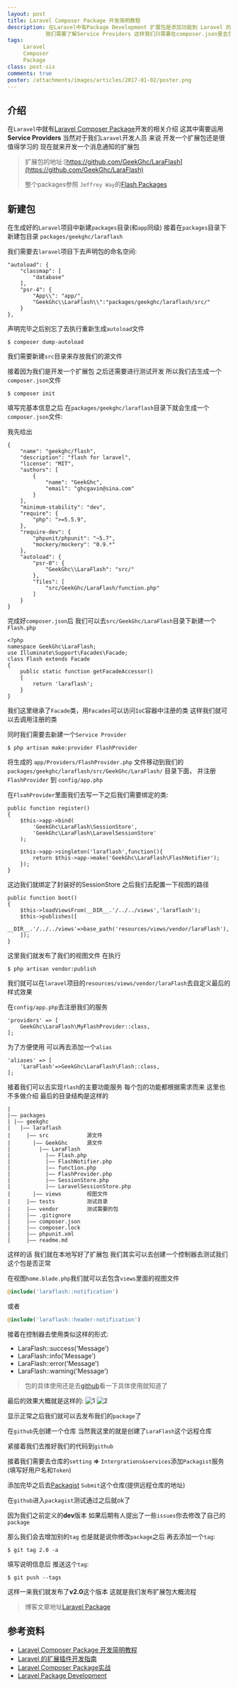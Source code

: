 ```yaml
---
layout: post
title: Laravel Composer Package 开发简明教程
description: 在Laravel中有Package Development 扩展包是添加功能到 Laravel 的主要方式。扩展包可以包含许多好用的功能。在开发扩展包之前
            我们需要了解Service Providers 这样我们只需要在composer.json里去包含这个package并进行相应的配置即可
tags:
     Laravel
     Composer
     Package
class: post-six
comments: true
poster: /attachments/images/articles/2017-01-02/poster.png
---
```


## 介绍
在`Laravel`中就有[Laravel Composer Package](https://laravel.com/docs/5.4/packages)开发的相关介绍 这其中需要运用 **Service Providers** 当然对于我们`Laravel`开发人员
来说 开发一个扩展包还是很值得学习的 现在就来开发一个消息通知的扩展包

> 扩展包的地址:[https://github.com/GeekGhc/LaraFlash](https://github.com/GeekGhc/LaraFlash)
>
> 整个packages参照	`Jeffrey Way`的[Flash Packages](https://github.com/laracasts/flash)

## 新建包
在生成好的`Laravel`项目中新建`packages`目录(和`app`同级) 接着在`packages`目录下新建包目录 `packages/geekghc/laraflash`

我们需要去`laravel`项目下去声明包的命名空间:
```php?start_inline=1
"autoload": {
    "classmap": [
        "database"
    ],
    "psr-4": {
        "App\\": "app/",
        "GeekGhc\\LaraFlash\\":"packages/geekghc/laraflash/src/"
    }
},
```
声明完毕之后别忘了去执行重新生成`autoload`文件
```shell
$ composer dump-autoload
```

我们需要新建`src`目录来存放我们的源文件 

接着因为我们是开发一个扩展包 之后还需要进行测试开发  所以我们去生成一个`composer.json`文件
```shell
$ composer init
```
填写完基本信息之后 在`packages/geekghc/laraflash`目录下就会生成一个`composer.json`文件:

我先给出
```php?start_inline=1
{
    "name": "geekghc/flash",
    "description": "flash for laravel",
    "license": "MIT",
    "authors": [
        {
            "name": "GeekGhc",
            "email": "ghcgavin@sina.com"
        }
    ],
    "minimum-stability": "dev",
    "require": {
        "php": ">=5.5.9",
    },
    "require-dev": {
        "phpunit/phpunit": "~5.7",
        "mockery/mockery": "0.9.*"
    },
    "autoload": {
        "psr-0": {
            "GeekGhc\\LaraFlash": "src/"
        },
        "files": [
            "src/GeekGhc/LaraFlash/function.php"
        ]
    }
}
```
完成好`composer.json`后 我们可以去`src/GeekGhc/LaraFlash`目录下新建一个`Flash.php`
```php?start_inline=1
<?php
namespace GeekGhc\LaraFlash;
use Illuminate\Support\Facades\Facade;
class Flash extends Facade
{
    public static function getFacadeAccessor()
    {
        return 'laraflash';
    }
}
```
我们这里继承了`Facade`类，用`Facades`可以访问`IoC`容器中注册的类 这样我们就可以去调用注册的类

同时我们需要去新建一个`Service Provider`
```shell
$ php artisan make:provider FlashProvider
```
将生成的 `app/Providers/FlashProvider.php` 文件移动到我们的 `packages/geekghc/laraflash/src/GeekGhc/LaraFlash/` 目录下面，
并注册 `FlashProvider` 到 `config/app.php` 

在`FlsahProvider`里面我们去写一下之后我们需要绑定的类:
```php?start_inline=1
public function register()
{
    $this->app->bind(
        'GeekGhc\LaraFlash\SessionStore',
        'GeekGhc\LaraFlash\LaravelSessionStore'
    );

    $this->app->singleton('laraflash',function(){
        return $this->app->make('GeekGhc\LaraFlash\FlashNotifier');
    });
}
```
这边我们就绑定了封装好的SessionStore 之后我们去配置一下视图的路径
```php?start_inline=1
public function boot()
{
    $this->loadViewsFrom(__DIR__.'/../../views','laraflash');
    $this->publishes([
        __DIR__.'/../../views'=>base_path('resources/views/vendor/laraFlash'),
    ]);
}
```
这里我们就发布了我们的视图文件 在执行
```shell
$ php artisan vendor:publish
```
我们就可以在`laravel`项目的`resources/views/vendor/laraFlash`去自定义最后的样式效果

在`config/app.php`去注册我们的服务
```php?start_inline=1
'providers' => [
    GeekGhc\LaraFlash\MyFlashProvider::class,
];
```
为了方便使用 可以再去添加一个`alias`
```php?start_inline=1
'aliases' => [
    'LaraFlash'=>GeekGhc\LaraFlash\Flash::class,
];
```

接着我们可以去实现`flash`的主要功能服务 每个包的功能都根据需求而来 这里也不多做介绍
最后的目录结构是这样的

```php?start_inline=1
|
|—— packages 
| |—— geekghc
|   |—— laraflash 
|     |—— src            源文件
|       |—— GeekGhc      源文件
|         |—— LaraFlash     
|           |—— Flash.php     
|           |—— FlashNotifier.php     
|           |—— function.php     
|           |—— FlashProvider.php     
|           |—— SessionStore.php     
|           |—— LaravelSessionStore.php     
|       |—— views        视图文件
|     |—— tests          测试目录
|     |—— vendor         测试需要的包
|     |—— .gitignore    
|     |—— composer.json    
|     |—— composer.lock    
|     |—— phpunit.xml  
|     |—— readme.md
```


这样的话 我们就在本地写好了扩展包  我们其实可以去创建一个控制器去测试我们这个包是否正常

在视图`home.blade.php`我们就可以去包含`views`里面的视图文件
```php
@include('laraflash::notification')
```
或者
```php
@include('laraflash::header-notification')
```
接着在控制器去使用类似这样的形式:
- LaraFlash::success('Message')
- LaraFlash::info('Message')
- LaraFlash::error('Message')
- LaraFlash::warning('Message')

> 包的具体使用还是去[github](https://github.com/GeekGhc/LaraFlash)看一下具体使用就知道了

最后的效果大概就是这样的:
![1](/attachments/images/articles/2017-01-02/1.gif)
![2](/attachments/images/articles/2017-01-02/2.gif)

显示正常之后我们就可以去发布我们的`package`了

在`github`先创建一个仓库 当然我这里的就是创建了`LaraFlash`这个远程仓库

紧接着我们去推好我们的代码到`github`

接着我们需要去仓库的`setting` **=>** `Intergrations&services`添加`Packagist`服务(填写好用户名和`Token`)

添加完毕之后去[Packagist](https://packagist.org/)  `Submit`这个仓库(提供远程仓库的地址)

在`github`进入`packagist`测试通过之后就ok了

因为我们之前定义的**dev**版本 如果后期有人提出了一些`issues`你去修改了自己的`package`

那么我们会去增加别的`tag`  也是就是说你修改`package`之后 再去添加一个`tag`:
```shell
$ git tag 2.0 -a
```

填写说明信息后 推送这个`tag`:
```shell
$ git push --tags
```
这样一来我们就发布了**v2.0**这个版本  这就是我们发布扩展包大概流程

> 博客文章地址[Laravel Package](http://jellybook.me/articles/2017/01/laravel-composer-package) 

## 参考资料
- [Laravel Composer Package 开发简明教程](https://laravel-china.org/articles/1714/laravel-composer-package-development-concise-tutorial)
- [Laravel 的扩展插件开发指南](http://d.laravel-china.org/docs/5.4/packages)
- [Laravel Composer Package实战](http://www.tuicool.com/articles/QRFvEzZ)
- [Laravel Package Development](https://laravel.com/docs/5.4/packages)
